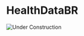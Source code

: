 # HealthDataBR


![Under Construction](https://img.shields.io/badge/status-under%20construction-yellow)


